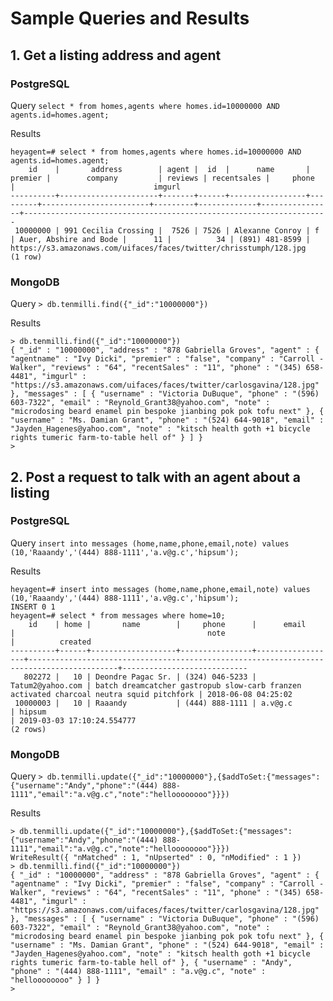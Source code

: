 # Sample Queries and Results
## 1. Get a listing address and agent
### PostgreSQL
Query
`select * from homes,agents where homes.id=10000000 AND agents.id=homes.agent;`

Results
```
heyagent=# select * from homes,agents where homes.id=10000000 AND agents.id=homes.agent;
    id    |       address        | agent |  id  |      name       | premier |        company         | reviews | recentsales |     phone      |                               imgurl                               
----------+----------------------+-------+------+-----------------+---------+------------------------+---------+-------------+----------------+--------------------------------------------------------------------
 10000000 | 991 Cecilia Crossing |  7526 | 7526 | Alexanne Conroy | f       | Auer, Abshire and Bode |      11 |          34 | (891) 481-8599 | https://s3.amazonaws.com/uifaces/faces/twitter/chrisstumph/128.jpg
(1 row)
```

### MongoDB
Query
`> db.tenmilli.find({"_id":"10000000"})`

Results
```
> db.tenmilli.find({"_id":"10000000"})
{ "_id" : "10000000", "address" : "878 Gabriella Groves", "agent" : { "agentname" : "Ivy Dicki", "premier" : "false", "company" : "Carroll - Walker", "reviews" : "64", "recentSales" : "11", "phone" : "(345) 658-4481", "imgurl" : "https://s3.amazonaws.com/uifaces/faces/twitter/carlosgavina/128.jpg" }, "messages" : [ { "username" : "Victoria DuBuque", "phone" : "(596) 603-7322", "email" : "Reynold_Grant38@yahoo.com", "note" : "microdosing beard enamel pin bespoke jianbing pok pok tofu next" }, { "username" : "Ms. Damian Grant", "phone" : "(524) 644-9018", "email" : "Jayden_Hagenes@yahoo.com", "note" : "kitsch health goth +1 bicycle rights tumeric farm-to-table hell of" } ] }
> 
```

## 2. Post a request to talk with an agent about a listing
### PostgreSQL
Query
`insert into messages (home,name,phone,email,note) values (10,'Raaandy','(444) 888-1111','a.v@g.c','hipsum');`

Results
```
heyagent=# insert into messages (home,name,phone,email,note) values (10,'Raaandy','(444) 888-1111','a.v@g.c','hipsum');
INSERT 0 1
heyagent=# select * from messages where home=10;
    id    | home |       name        |     phone      |      email       |                                           note                                           |          created           
----------+------+-------------------+----------------+------------------+------------------------------------------------------------------------------------------+----------------------------
   802272 |   10 | Deondre Pagac Sr. | (324) 046-5233 | Tatum2@yahoo.com | batch dreamcatcher gastropub slow-carb franzen activated charcoal neutra squid pitchfork | 2018-06-08 04:25:02
 10000003 |   10 | Raaandy           | (444) 888-1111 | a.v@g.c          | hipsum                                                                                   | 2019-03-03 17:10:24.554777
(2 rows)
```

### MongoDB
Query
`> db.tenmilli.update({"_id":"10000000"},{$addToSet:{"messages":{"username":"Andy","phone":"(444) 888-1111","email":"a.v@g.c","note":"helloooooooo"}}})`

Results
```
> db.tenmilli.update({"_id":"10000000"},{$addToSet:{"messages":{"username":"Andy","phone":"(444) 888-1111","email":"a.v@g.c","note":"helloooooooo"}}})
WriteResult({ "nMatched" : 1, "nUpserted" : 0, "nModified" : 1 })
> db.tenmilli.find({"_id":"10000000"})
{ "_id" : "10000000", "address" : "878 Gabriella Groves", "agent" : { "agentname" : "Ivy Dicki", "premier" : "false", "company" : "Carroll - Walker", "reviews" : "64", "recentSales" : "11", "phone" : "(345) 658-4481", "imgurl" : "https://s3.amazonaws.com/uifaces/faces/twitter/carlosgavina/128.jpg" }, "messages" : [ { "username" : "Victoria DuBuque", "phone" : "(596) 603-7322", "email" : "Reynold_Grant38@yahoo.com", "note" : "microdosing beard enamel pin bespoke jianbing pok pok tofu next" }, { "username" : "Ms. Damian Grant", "phone" : "(524) 644-9018", "email" : "Jayden_Hagenes@yahoo.com", "note" : "kitsch health goth +1 bicycle rights tumeric farm-to-table hell of" }, { "username" : "Andy", "phone" : "(444) 888-1111", "email" : "a.v@g.c", "note" : "helloooooooo" } ] }
> 
```
